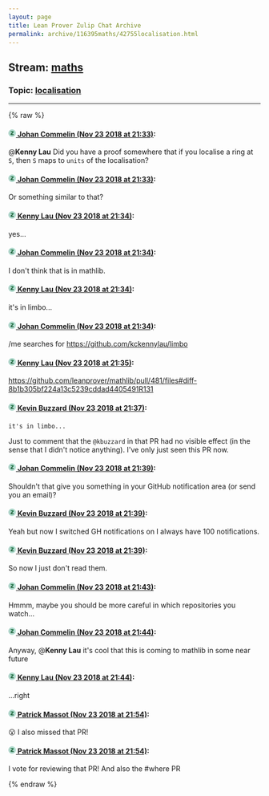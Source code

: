 ```yaml
---
layout: page
title: Lean Prover Zulip Chat Archive 
permalink: archive/116395maths/42755localisation.html
---
```


## Stream: [maths](index.html)
### Topic: [localisation](42755localisation.html)

---


{% raw %}
#### [![Click to go to Zulip](../../assets/img/zulip2.png) Johan Commelin (Nov 23 2018 at 21:33)](https://leanprover.zulipchat.com/#narrow/stream/116395-maths/topic/localisation/near/148248534):
@**Kenny Lau** Did you have a proof somewhere that if you localise a ring at `S`, then `S` maps to `units` of the localisation?

#### [![Click to go to Zulip](../../assets/img/zulip2.png) Johan Commelin (Nov 23 2018 at 21:33)](https://leanprover.zulipchat.com/#narrow/stream/116395-maths/topic/localisation/near/148248540):
Or something similar to that?

#### [![Click to go to Zulip](../../assets/img/zulip2.png) Kenny Lau (Nov 23 2018 at 21:34)](https://leanprover.zulipchat.com/#narrow/stream/116395-maths/topic/localisation/near/148248548):
yes...

#### [![Click to go to Zulip](../../assets/img/zulip2.png) Johan Commelin (Nov 23 2018 at 21:34)](https://leanprover.zulipchat.com/#narrow/stream/116395-maths/topic/localisation/near/148248579):
I don't think that is in mathlib.

#### [![Click to go to Zulip](../../assets/img/zulip2.png) Kenny Lau (Nov 23 2018 at 21:34)](https://leanprover.zulipchat.com/#narrow/stream/116395-maths/topic/localisation/near/148248583):
it's in limbo...

#### [![Click to go to Zulip](../../assets/img/zulip2.png) Johan Commelin (Nov 23 2018 at 21:34)](https://leanprover.zulipchat.com/#narrow/stream/116395-maths/topic/localisation/near/148248588):
/me searches for https://github.com/kckennylau/limbo

#### [![Click to go to Zulip](../../assets/img/zulip2.png) Kenny Lau (Nov 23 2018 at 21:35)](https://leanprover.zulipchat.com/#narrow/stream/116395-maths/topic/localisation/near/148248601):
https://github.com/leanprover/mathlib/pull/481/files#diff-8b1b305bf224a13c5239cddad4405491R131

#### [![Click to go to Zulip](../../assets/img/zulip2.png) Kevin Buzzard (Nov 23 2018 at 21:37)](https://leanprover.zulipchat.com/#narrow/stream/116395-maths/topic/localisation/near/148248663):
```quote
it's in limbo...
```
 Just to comment that the `@kbuzzard` in that PR had no visible effect (in the sense that I didn't notice anything). I've only just seen this PR now.

#### [![Click to go to Zulip](../../assets/img/zulip2.png) Johan Commelin (Nov 23 2018 at 21:39)](https://leanprover.zulipchat.com/#narrow/stream/116395-maths/topic/localisation/near/148248724):
Shouldn't that give you something in your GitHub notification area (or send you an email)?

#### [![Click to go to Zulip](../../assets/img/zulip2.png) Kevin Buzzard (Nov 23 2018 at 21:39)](https://leanprover.zulipchat.com/#narrow/stream/116395-maths/topic/localisation/near/148248726):
Yeah but now I switched GH notifications on I always have 100 notifications.

#### [![Click to go to Zulip](../../assets/img/zulip2.png) Kevin Buzzard (Nov 23 2018 at 21:39)](https://leanprover.zulipchat.com/#narrow/stream/116395-maths/topic/localisation/near/148248727):
So now I just don't read them.

#### [![Click to go to Zulip](../../assets/img/zulip2.png) Johan Commelin (Nov 23 2018 at 21:43)](https://leanprover.zulipchat.com/#narrow/stream/116395-maths/topic/localisation/near/148248852):
Hmmm, maybe you should be more careful in which repositories you watch...

#### [![Click to go to Zulip](../../assets/img/zulip2.png) Johan Commelin (Nov 23 2018 at 21:44)](https://leanprover.zulipchat.com/#narrow/stream/116395-maths/topic/localisation/near/148248895):
Anyway, @**Kenny Lau** it's cool that this is coming to mathlib in some near future

#### [![Click to go to Zulip](../../assets/img/zulip2.png) Kenny Lau (Nov 23 2018 at 21:44)](https://leanprover.zulipchat.com/#narrow/stream/116395-maths/topic/localisation/near/148248897):
...right

#### [![Click to go to Zulip](../../assets/img/zulip2.png) Patrick Massot (Nov 23 2018 at 21:54)](https://leanprover.zulipchat.com/#narrow/stream/116395-maths/topic/localisation/near/148249206):
:open_mouth: I also missed that PR!

#### [![Click to go to Zulip](../../assets/img/zulip2.png) Patrick Massot (Nov 23 2018 at 21:54)](https://leanprover.zulipchat.com/#narrow/stream/116395-maths/topic/localisation/near/148249209):
I vote for reviewing that PR! And also the #where PR


{% endraw %}
